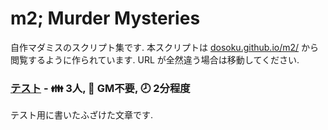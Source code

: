 # m2; Murder Mysteries

自作マダミスのスクリプト集です.
本スクリプトは [dosoku.github.io/m2/](https://dosoku.github.io/m2/) から閲覧するように作られています.
URL が全然違う場合は移動してください.

### [テスト](test/) - 👪 3人, 🚫 GM不要, 🕗 2分程度

テスト用に書いたふざけた文章です.


